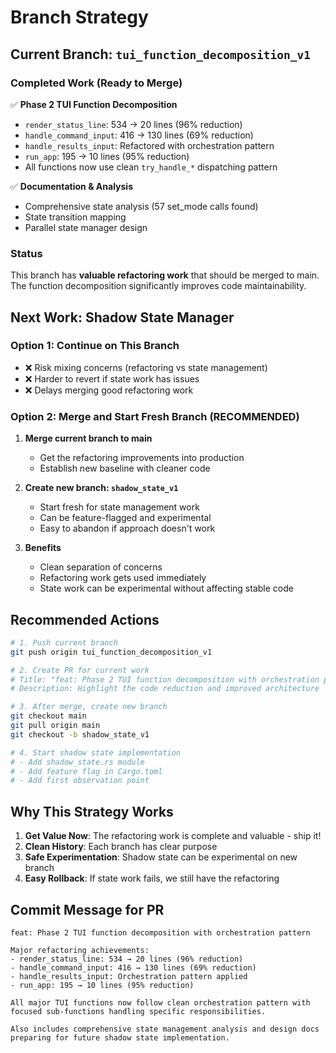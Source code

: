 # Branch Strategy

## Current Branch: `tui_function_decomposition_v1`

### Completed Work (Ready to Merge)
✅ **Phase 2 TUI Function Decomposition**
- `render_status_line`: 534 → 20 lines (96% reduction)
- `handle_command_input`: 416 → 130 lines (69% reduction)  
- `handle_results_input`: Refactored with orchestration pattern
- `run_app`: 195 → 10 lines (95% reduction)
- All functions now use clean `try_handle_*` dispatching pattern

✅ **Documentation & Analysis**
- Comprehensive state analysis (57 set_mode calls found)
- State transition mapping
- Parallel state manager design

### Status
This branch has **valuable refactoring work** that should be merged to main. The function decomposition significantly improves code maintainability.

## Next Work: Shadow State Manager

### Option 1: Continue on This Branch
- ❌ Risk mixing concerns (refactoring vs state management)
- ❌ Harder to revert if state work has issues
- ❌ Delays merging good refactoring work

### Option 2: Merge and Start Fresh Branch (RECOMMENDED)
1. **Merge current branch to main**
   - Get the refactoring improvements into production
   - Establish new baseline with cleaner code

2. **Create new branch: `shadow_state_v1`**
   - Start fresh for state management work
   - Can be feature-flagged and experimental
   - Easy to abandon if approach doesn't work

3. **Benefits**
   - Clean separation of concerns
   - Refactoring work gets used immediately
   - State work can be experimental without affecting stable code

## Recommended Actions

```bash
# 1. Push current branch
git push origin tui_function_decomposition_v1

# 2. Create PR for current work
# Title: "feat: Phase 2 TUI function decomposition with orchestration pattern"
# Description: Highlight the code reduction and improved architecture

# 3. After merge, create new branch
git checkout main
git pull origin main  
git checkout -b shadow_state_v1

# 4. Start shadow state implementation
# - Add shadow_state.rs module
# - Add feature flag in Cargo.toml
# - Add first observation point
```

## Why This Strategy Works

1. **Get Value Now**: The refactoring work is complete and valuable - ship it!
2. **Clean History**: Each branch has clear purpose
3. **Safe Experimentation**: Shadow state can be experimental on new branch
4. **Easy Rollback**: If state work fails, we still have the refactoring

## Commit Message for PR

```
feat: Phase 2 TUI function decomposition with orchestration pattern

Major refactoring achievements:
- render_status_line: 534 → 20 lines (96% reduction)  
- handle_command_input: 416 → 130 lines (69% reduction)
- handle_results_input: Orchestration pattern applied
- run_app: 195 → 10 lines (95% reduction)

All major TUI functions now follow clean orchestration pattern with
focused sub-functions handling specific responsibilities.

Also includes comprehensive state management analysis and design docs
preparing for future shadow state implementation.
```